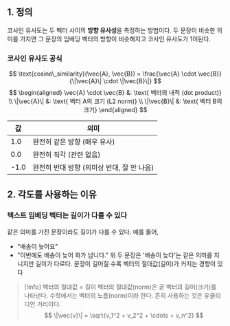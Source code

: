 ## 1. 정의
코사인 유사도는 두 벡터 사이의 **방향 유사성**을 측정하는 방법이다. 두 문장이 비슷한 의미를 가지면 그 문장의 임베딩 벡터의 방향이 비슷해지고 코사인 유사도가 1이된다.

### 코사인 유사도 공식
$$
\text{cosine\_similarity}(\vec{A}, \vec{B}) = \frac{\vec{A} \cdot \vec{B}}{\|\vec{A}\| \cdot \|\vec{B}\|}
$$
$$
\begin{aligned}
\vec{A} \cdot \vec{B} &: \text{ 벡터의 내적 (dot product)} \\
\|\vec{A}\| &: \text{ 벡터 A의 크기 (L2 norm)} \\
\|\vec{B}\| &: \text{ 벡터 B의 크기}
\end{aligned}
$$

| 값    | 의미                         |
| ---- | -------------------------- |
| 1.0  | 완전히 같은 방향 (매우 유사)          |
| 0.0  | 완전히 직각 (관련 없음)             |
| -1.0 | 완전히 반대 방향 (의미상 반대, 잘 안 나옴) |
## 2. 각도를 사용하는 이유
### 텍스트 임베딩 벡터는 길이가 다를 수 있다
같은 의미를 가진 문장이라도 길이가 다를 수 있다. 예를 들어,
- "배송이 늦어요"
- "이번에도 배송이 늦어 화가 납니다."
위 두 문장은 '배송이 늦다'는 같은 의미를 지니지만 길이가 다르다. 문장이 길어질 수록 벡터의 절대값(길이)가 커지는 경향이 있다

> [!info] 벡터의 절대값 = 길이
> 벡터의 절대값(norm)은 곧 벡터의 길이(크기)를 나타낸다. 수학에서는 벡터의 노름(norm)이라 한다. 흔히 사용하는 것은 유클리디안 거리이다.
> $$
> \|\vec{v}\| = \sqrt{v_1^2 + v_2^2 + \cdots + v_n^2}
> $$

